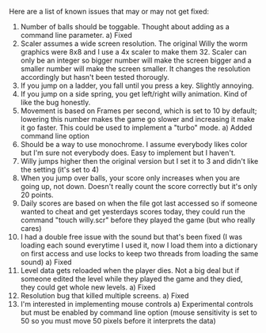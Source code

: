 Here are a list of known issues that may or may not get fixed:

1)  Number of balls should be toggable.  Thought about adding as a command line parameter.
    a)  Fixed
2)  Scaler assumes a wide screen resolution.  The original Willy the worm graphics were 8x8 and I use a 4x scaler to make them 32.  Scaler can only be an integer so bigger number will make the screen bigger and a smaller number will make the screen smaller.  It changes the resolution accordingly but hasn't been tested thorougly.  
3)  If you jump on a ladder, you fall until you press a key.  Slightly annoying.
4)  If you jump on a side spring, you get left/right willy animation.  Kind of like the bug honestly.
5)  Movement is based on Frames per second, which is set to 10 by default;  lowering this number makes the game go slower and increasing it make it go faster.  This could be used to implement a "turbo" mode.
    a)  Added command line option
6)  Should be a way to use monochrome.  I assume everybody likes color but I'm sure not everybody does.  Easy to implement but I haven't.
7)  Willy jumps higher then the original version but I set it to 3 and didn't like the setting (it's set to 4)
8)  When you jump over balls, your score only increases when you are going up, not down.  Doesn't really count the score correctly but it's only 20 points.
9)  Daily scores are based on when the file got last accessed so if someone wanted to cheat and get yesterdays scores today, they could run the command "touch willy.scr" before they played the game (but who really cares)
10)  I had a double free issue with the sound but that's been fixed (I was loading each sound everytime I used it, now I load them into a dictionary on first access and use locks to keep two threads from loading the same sound)
    a)  Fixed
11)  Level data gets reloaded when the player dies.  Not a big deal but if someone edited the level while they played the game and they died, they could get whole new levels.
    a)  Fixed
12)  Resolution bug that killed multiple screens.
    a)  Fixed
13)  I'm interested in implementing mouse controls
    a)  Experimental controls but must be enabled by command line option (mouse sensitivity is set to 50 so you must move 50 pixels before it interprets the data)

